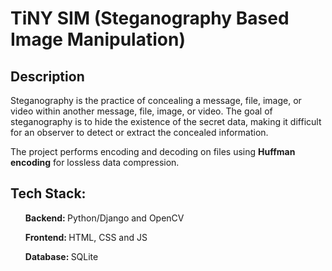 <h1>TiNY SIM (Steganography Based Image Manipulation)</h1>

<h2>Description</h2>

Steganography is the practice of concealing a message, file, image, or video within another message, file, image, or video. The goal of steganography is to hide the existence of the secret data, making it difficult for an observer to detect or extract the concealed information.

The project performs encoding and decoding on files using <strong>Huffman encoding</strong> for lossless data compression. 
<h2>Tech Stack:</h2>
<ul>
  <p><strong>Backend: </strong>Python/Django and OpenCV</p>
  <p><strong>Frontend: </strong>HTML, CSS and JS</p>
  <p><strong>Database: </strong>SQLite</p>
</ul>
